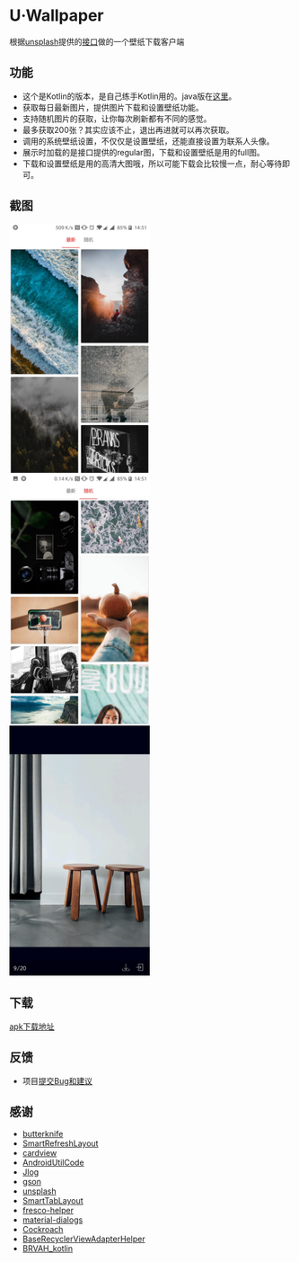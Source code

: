# U·Wallpaper
根据[unsplash](https://unsplash.com)提供的[接口](https://unsplash.com/developers)做的一个壁纸下载客户端

## 功能
* 这个是Kotlin的版本，是自己练手Kotlin用的。java版在[这里](https://github.com/zhoujia456888/Uwallpaper2)。
* 获取每日最新图片，提供图片下载和设置壁纸功能。  
* 支持随机图片的获取，让你每次刷新都有不同的感觉。
* 最多获取200张？其实应该不止，退出再进就可以再次获取。
* 调用的系统壁纸设置，不仅仅是设置壁纸，还能直接设置为联系人头像。
* 展示时加载的是接口提供的regular图，下载和设置壁纸是用的full图。
* 下载和设置壁纸是用的高清大图哦，所以可能下载会比较慢一点，耐心等待即可。

## 截图


<img src="1.jpg" alt="Drawing" width="250px" />   &nbsp;&nbsp;
<img src="2.jpg" alt="Drawing" width="250px" />   &nbsp;&nbsp;
<img src="3.jpg" alt="Drawing" width="250px" />


## 下载


[apk下载地址](app/release/app-release.apk)


## 反馈
* 项目[提交Bug和建议](https://github.com/zhoujia456888/UwallpaperKotlin/issues)

## 感谢
* [butterknife](https://github.com/JakeWharton/butterknife)  
* [SmartRefreshLayout](https://github.com/scwang90/SmartRefreshLayout)
* [cardview](https://github.com/dandar3/android-support-v7-cardview)
* [AndroidUtilCode](https://github.com/Blankj/AndroidUtilCode)
* [Jlog](https://github.com/zhoujia456888/JLog)
* [gson](https://github.com/google/gson)
* [unsplash](https://github.com/KeenenCharles/AndroidUnplash)
* [SmartTabLayout](https://github.com/ogaclejapan/SmartTabLayout)
* [fresco-helper](https://github.com/hpdx/fresco-helper)
* [material-dialogs](https://github.com/afollestad/material-dialogs)
* [Cockroach](https://github.com/android-notes/Cockroach)
* [BaseRecyclerViewAdapterHelper](https://github.com/CymChad/BaseRecyclerViewAdapterHelper)
* [BRVAH_kotlin](https://github.com/AllenCoder/BRVAH_kotlin)

